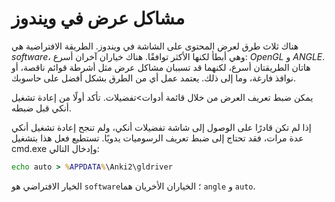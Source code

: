 # مشاكل عرض في ويندوز

هناك ثلاث طرق لعرض المحتوى على الشاشة في ويندوز. الطريقة الافتراضية هي *software*،
وهي أبطأ لكنها الأكثر توافقًا. هناك خياران آخران أسرع: *OpenGL* و *ANGLE*.
هاتان الطريقتان أسرع، لكنهما قد تسببان مشاكل عرض مثل أشرطة قوائم ناقصة، أو نوافذ فارغة،
وما إلى ذلك. يعتمد عمل أي من الطرق بشكل أفضل على حاسوبك.

يمكن ضبط تعريف العرض من خلال قائمة أدوات>تفضيلات. تأكد أولًا من إعادة تشغيل أنكي
قبل ضبطه.

إذا لم تكن قادرًا على الوصول إلى شاشة تفضيلات أنكي، ولم تنجح إعادة تشغيل أنكي عدة مرات،
فقد تحتاج إلى ضبط تعريف الرسوميات يدويًا. تستطيع فعل هذا بتشغيل cmd.exe وإدخال التالي:

```bat
echo auto > %APPDATA%\Anki2\gldriver
```

الخيار الافتراضي هو `software`؛ الخياران الأخريان هما `angle` و `auto`.
